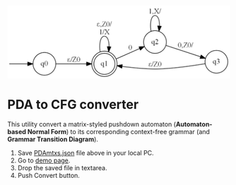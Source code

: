 ![](https://github.com/ubeito/PDAtoCFGconverter/blob/main/PDAmtxs.png)

# PDA to CFG converter

This utility convert a matrix-styled pushdown automaton (**Automaton-based Normal Form**) to its corresponding context-free grammar (and **Grammar Transition Diagram**).

1. Save [PDAmtxs.json](https://github.com/ubeito/PDAtoCFGconverter/blob/main/PDAmtxs.json) file above in your local PC. 
2. Go to [demo page](https://ubeito.github.io//PDAtoCFG.html).
3. Drop the saved file in textarea.
4. Push Convert button.

